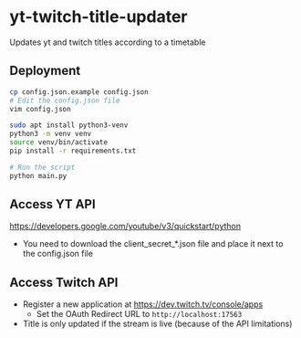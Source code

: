 # yt-twitch-title-updater

Updates yt and twitch titles according to a timetable

## Deployment

```bash
cp config.json.example config.json
# Edit the config.json file
vim config.json

sudo apt install python3-venv
python3 -m venv venv
source venv/bin/activate
pip install -r requirements.txt

# Run the script
python main.py
```

## Access YT API

<https://developers.google.com/youtube/v3/quickstart/python>

- You need to download the client_secret_*.json file and place it next to the config.json file

## Access Twitch API

- Register a new application at <https://dev.twitch.tv/console/apps>
  - Set the OAuth Redirect URL to `http://localhost:17563`
- Title is only updated if the stream is live (because of the API limitations)
